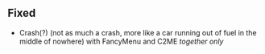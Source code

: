 ## Fixed
- Crash(?) (not as much a crash, more like a car running out of fuel in the middle of nowhere) with FancyMenu and C2ME *together only*
